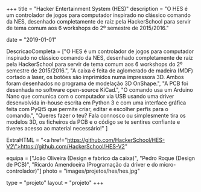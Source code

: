+++
title = "Hacker Entertainment System (HES)"
description = "O HES é um controlador de jogos para computador inspirado no clássico comando da NES, desenhado completamente de raíz pela HackerSchool para servir de tema comum aos 6 workshops do 2º semestre de 2015/2016."

date = "2019-01-01"

DescricaoCompleta = ["O HES é um controlador de jogos para computador inspirado no clássico comando da NES, desenhado completamente de raíz pela HackerSchool para servir de tema comum aos 6 workshops do 2º semestre de 2015/2016.",
    "A caixa é feita de aglomerado de madeira (MDF) cortado a laser, os botões são imprimidos numa impressora 3D. Ambos foram desenhados no programa de modelação 3D OnShape.",
    "A PCB foi desenhada no software open-source KiCad.",
    "O comando usa um Arduino Nano que comunica com o computador via USB usando uma driver desenvolvida in-house escrita em Python 3 e com uma interface gráfica feita com PyQt5 que permite criar, editar e escolher perfis para o comando.",
    "Queres fazer o teu? Fala connosco ou simplesmente tira os modelos 3D, os ficheiros da PCB e o código se te sentires confiante e tiveres acesso ao material necessário!"
]

ExtraHTML = "<a href=\"https://github.com/HackerSchool/HES-V2\">https://github.com/HackerSchool/HES-V2</a>"

equipa = ["João Oliveira (Design e fabrico da caixa)",
    "Pedro Roque (Design de PCB)",
    "Ricardo Amendoeira (Programação da driver e do micro-controlador)"]
photo = "images/projetos/hes/hes.jpg"

type = "projeto"
layout = "projeto"
+++
